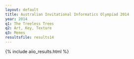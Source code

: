```yaml
---
layout: default
title: Australian Invitational Informatics Olympiad 2014
year: 2014
q1: The Treeless Trees
q2: Art, Key, Texture
q3: Memes
resultsfile: results14
---
```


{% include aiio_results.html %}
